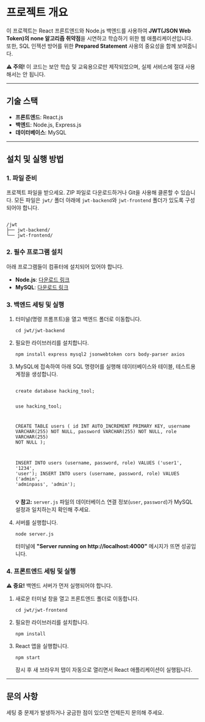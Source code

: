 <h1>프로젝트 개요</h1>
<p>
    이 프로젝트는 React 프론트엔드와 Node.js 백엔드를 사용하여 <strong>JWT(JSON Web Token)의 none 알고리즘 취약점</strong>을 시연하고 학습하기 위한 웹 애플리케이션입니다. 또한, SQL 인젝션 방어를 위한 <strong>Prepared Statement</strong> 사용의 중요성을 함께 보여줍니다.
</p>

<p>
    <strong>⚠️ 주의!</strong> 이 코드는 보안 학습 및 교육용으로만 제작되었으며, 실제 서비스에 절대 사용해서는 안 됩니다.
</p>

<hr>

<h2>기술 스택</h2>
<ul>
    <li><strong>프론트엔드</strong>: React.js</li>
    <li><strong>백엔드</strong>: Node.js, Express.js</li>
    <li><strong>데이터베이스</strong>: MySQL</li>
</ul>

<hr>

<h2>설치 및 실행 방법</h2>
<h3>1. 파일 준비</h3>
<p>
    프로젝트 파일을 받으세요. ZIP 파일로 다운로드하거나 Git을 사용해 클론할 수 있습니다. 모든 파일은 <code>jwt/</code> 폴더 아래에 <code>jwt-backend</code>와 <code>jwt-frontend</code> 폴더가 있도록 구성되어야 합니다.
</p>
<pre><code>
/jwt
├── jwt-backend/
└── jwt-frontend/
</code></pre>

<h3>2. 필수 프로그램 설치</h3>
<p>
    아래 프로그램들이 컴퓨터에 설치되어 있어야 합니다.
    <ul>
        <li><strong>Node.js</strong>: <a href="https://nodejs.org/" target="_blank">다운로드 링크</a></li>
        <li><strong>MySQL</strong>: <a href="https://www.mysql.com/" target="_blank">다운로드 링크</a></li>
    </ul>
</p>

<h3>3. 백엔드 세팅 및 실행</h3>
<ol>
    <li>터미널(명령 프롬프트)을 열고 백엔드 폴더로 이동합니다.
    <pre><code>cd jwt/jwt-backend</code></pre>
    </li>
    <li>필요한 라이브러리를 설치합니다.
    <pre><code>npm install express mysql2 jsonwebtoken cors body-parser axios</code></pre>
    </li>
    <li>MySQL에 접속하여 아래 SQL 명령어를 실행해 데이터베이스와 테이블, 테스트용 계정을 생성합니다.
    <pre><code>
create database hacking_tool;

use hacking_tool;

CREATE TABLE users (
    id INT AUTO_INCREMENT PRIMARY KEY,
    username VARCHAR(255) NOT NULL,
    password VARCHAR(255) NOT NULL,
    role VARCHAR(255) NOT NULL
);

INSERT INTO users (username, password, role) VALUES ('user1', '1234', 'user');
INSERT INTO users (username, password, role) VALUES ('admin', 'adminpass', 'admin');
    </code></pre>
    <p>
        <strong>💡 참고:</strong> <code>server.js</code> 파일의 데이터베이스 연결 정보(<code>user</code>, <code>password</code>)가 MySQL 설정과 일치하는지 확인해 주세요.
    </p>
    </li>
    <li>서버를 실행합니다.
    <pre><code>node server.js</code></pre>
    <p>터미널에 <strong>"Server running on http://localhost:4000"</strong> 메시지가 뜨면 성공입니다.</p>
    </li>
</ol>

<h3>4. 프론트엔드 세팅 및 실행</h3>
<p>
    <strong>⚠️ 중요!</strong> 백엔드 서버가 먼저 실행되어야 합니다.
</p>
<ol>
    <li>새로운 터미널 창을 열고 프론트엔드 폴더로 이동합니다.
    <pre><code>cd jwt/jwt-frontend</code></pre>
    </li>
    <li>필요한 라이브러리를 설치합니다.
    <pre><code>npm install</code></pre>
    </li>
    <li>React 앱을 실행합니다.
    <pre><code>npm start</code></pre>
    <p>잠시 후 새 브라우저 탭이 자동으로 열리면서 React 애플리케이션이 실행됩니다.</p>
    </li>
</ol>

<hr>

<h2>문의 사항</h2>
<p>
    세팅 중 문제가 발생하거나 궁금한 점이 있으면 언제든지 문의해 주세요.
</p>

